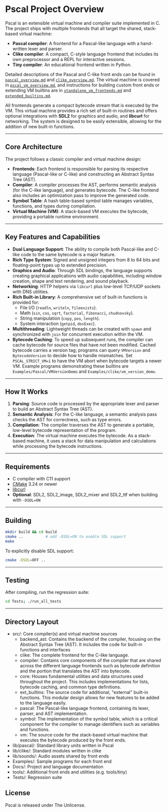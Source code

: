 # Pscal Project Overview

Pscal is an extensible virtual machine and compiler suite implemented in C. The project ships with multiple frontends that all target the shared, stack-based virtual machine:

* **Pascal compiler**: A frontend for a Pascal-like language with a hand-written lexer and parser.
* **Clike compiler**: A compact, C-style language frontend that includes its own preprocessor and a REPL for interactive sessions.
* **Tiny compiler**: An educational frontend written in Python.

Detailed descriptions of the Pascal and C-like front ends can be found in
[`pascal_overview.md`](pascal_overview.md) and
[`clike_overview.md`](clike_overview.md). The virtual machine is covered in
[`pscal_vm_overview.md`](pscal_vm_overview.md), and instructions for building
custom front ends or extending VM builtins are in
[`standalone_vm_frontends.md`](standalone_vm_frontends.md) and
[`extended_builtins.md`](extended_builtins.md).

All frontends generate a compact bytecode stream that is executed by the VM. This virtual machine provides a rich set of built-in routines and offers optional integrations with **SDL2** for graphics and audio, and **libcurl** for networking. The system is designed to be easily extensible, allowing for the addition of new built-in functions.

---

## Core Architecture

The project follows a classic compiler and virtual machine design:

* **Frontends**: Each frontend is responsible for parsing its respective language (Pascal-like or C-like) and constructing an Abstract Syntax Tree (AST).
* **Compiler**: A compiler processes the AST, performs semantic analysis (for the C-like language), and generates bytecode. The C-like frontend also includes an optimization pass to improve the generated code.
* **Symbol Table**: A hash table-based symbol table manages variables, functions, and types during compilation.
* **Virtual Machine (VM)**: A stack-based VM executes the bytecode, providing a portable runtime environment.

---

## Key Features and Capabilities

* **Dual Language Support**: The ability to compile both Pascal-like and C-like code to the same bytecode is a major feature.
* **Rich Type System**: Signed and unsigned integers from 8 to 64 bits and floating-point types up to extended precision.
* **Graphics and Audio**: Through SDL bindings, the language supports creating graphical applications with audio capabilities, including window creation, shape and text rendering, and sound playback.
* **Networking**: HTTP helpers via `libcurl` plus low-level TCP/UDP sockets with DNS utilities.
* **Rich Built-in Library**: A comprehensive set of built-in functions is provided for:
    * File I/O (`readln`, `writeln`, `fileexists`).
    * Math (`sin`, `cos`, `sqrt`, `factorial`, `fibonacci`, `chudnovsky`).
    * String manipulation (`copy`, `pos`, `length`).
    * System interaction (`getpid`, `dosExec`).
* **Multithreading**: Lightweight threads can be created with `spawn` and synchronized with `join` for concurrent execution within the VM.
* **Bytecode Caching**: To speed up subsequent runs, the compiler can cache bytecode for source files that have not been modified. Cached bytecode carries a version tag; programs can query `VMVersion` and `BytecodeVersion` to decide how to handle mismatches. Set `PSCAL_STRICT_VM=1` to have the VM abort when bytecode targets a newer VM.
  Example programs demonstrating these builtins are `Examples/Pascal/VMVersionDemo`
  and `Examples/clike/vm_version_demo`.

---

## How It Works

1.  **Parsing**: Source code is processed by the appropriate lexer and parser to build an Abstract Syntax Tree (AST).
2.  **Semantic Analysis**: For the C-like language, a semantic analysis pass checks the AST for correctness, such as type errors.
3.  **Compilation**: The compiler traverses the AST to generate a portable, low-level bytecode representation of the program.
4.  **Execution**: The virtual machine executes the bytecode. As a stack-based machine, it uses a stack for data manipulation and calculations while processing the bytecode instructions.

---

## Requirements

* C compiler with C11 support
* [CMake](https://cmake.org/) 3.24 or newer
* [libcurl](https://curl.se/libcurl/)
* **Optional**: SDL2, SDL2\_image, SDL2\_mixer and SDL2\_ttf when building with `-DSDL=ON`

---

## Building

```sh
mkdir build && cd build
cmake ..          # add -DSDL=ON to enable SDL support
make
```

To explicitly disable SDL support:

```sh
cmake -DSDL=OFF ..
```

---

## Testing

After compiling, run the regression suite:

```sh
cd Tests; ./run_all_tests
```

---

## Directory Layout

* src/: Core compiler(s) and virtual machine sources
    * backend_ast: Contains the backend of the compiler, focusing on the Abstract Syntax Tree (AST). It includes the code for built-in functions and interfaces
    * clike: The complete frontend for the C-like language.
    * compiler: Contains core components of the compiler that are shared across the different language frontends such as bytecode definition and the portion that translates the AST into bytecode.
    * core: Houses fundamental utilities and data structures used throughout the project. This includes implementations for lists, bytecode caching, and common type definitions.
    * ext_builtins: The source code for additional, "external" built-in functions. This modular design allows for new features to be added to the language easily.
    * pascal: The Pascal-like language frontend, containing its lexer, parser, and AST implementation.
    * symbol: The implementation of the symbol table, which is a critical component for the compiler to manage identifiers such as variables and functions.
    * vm: The source code for the stack-based virtual machine that executes the bytecode produced by the front ends.
* lib/pascal/: Standard library units written in Pscal
* lib/clike/: Standard modules written in clike
* lib/sounds/: Audio assets shared by front ends
* Examples/: Sample programs for each front end
* Docs/: Project and language documentation
* tools/: Additional front ends and utilities (e.g. tools/tiny)
* Tests/: Regression suite

## License
Pscal is released under The Unlicense.

